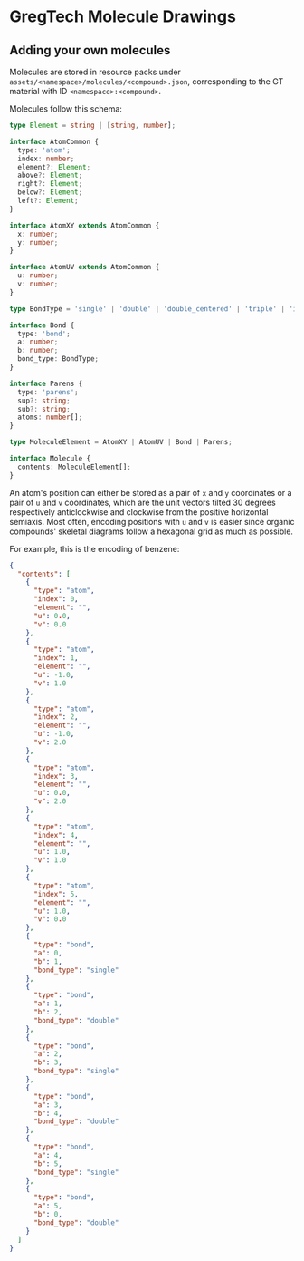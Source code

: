 # GregTech Molecule Drawings

## Adding your own molecules

Molecules are stored in resource packs under `assets/<namespace>/molecules/<compound>.json`, corresponding to the GT material with ID `<namespace>:<compound>`.

Molecules follow this schema:

```typescript
type Element = string | [string, number];

interface AtomCommon {
  type: 'atom';
  index: number;
  element?: Element;
  above?: Element;
  right?: Element;
  below?: Element;
  left?: Element;
}

interface AtomXY extends AtomCommon {
  x: number;
  y: number;
}

interface AtomUV extends AtomCommon {
  u: number;
  v: number;
}

type BondType = 'single' | 'double' | 'double_centered' | 'triple' | 'inward' | 'outward';

interface Bond {
  type: 'bond';
  a: number;
  b: number;
  bond_type: BondType;
}

interface Parens {
  type: 'parens';
  sup?: string;
  sub?: string;
  atoms: number[];
}

type MoleculeElement = AtomXY | AtomUV | Bond | Parens;

interface Molecule {
  contents: MoleculeElement[];
}
```

An atom's position can either be stored as a pair of `x` and `y` coordinates or a pair of `u` and `v` coordinates, which are the unit vectors tilted 30 degrees respectively anticlockwise and clockwise from the positive horizontal semiaxis. Most often, encoding positions with `u` and `v` is easier since organic compounds' skeletal diagrams follow a hexagonal grid as much as possible.

For example, this is the encoding of benzene:

```json
{
  "contents": [
    {
      "type": "atom",
      "index": 0,
      "element": "",
      "u": 0.0,
      "v": 0.0
    },
    {
      "type": "atom",
      "index": 1,
      "element": "",
      "u": -1.0,
      "v": 1.0
    },
    {
      "type": "atom",
      "index": 2,
      "element": "",
      "u": -1.0,
      "v": 2.0
    },
    {
      "type": "atom",
      "index": 3,
      "element": "",
      "u": 0.0,
      "v": 2.0
    },
    {
      "type": "atom",
      "index": 4,
      "element": "",
      "u": 1.0,
      "v": 1.0
    },
    {
      "type": "atom",
      "index": 5,
      "element": "",
      "u": 1.0,
      "v": 0.0
    },
    {
      "type": "bond",
      "a": 0,
      "b": 1,
      "bond_type": "single"
    },
    {
      "type": "bond",
      "a": 1,
      "b": 2,
      "bond_type": "double"
    },
    {
      "type": "bond",
      "a": 2,
      "b": 3,
      "bond_type": "single"
    },
    {
      "type": "bond",
      "a": 3,
      "b": 4,
      "bond_type": "double"
    },
    {
      "type": "bond",
      "a": 4,
      "b": 5,
      "bond_type": "single"
    },
    {
      "type": "bond",
      "a": 5,
      "b": 0,
      "bond_type": "double"
    }
  ]
}
```
